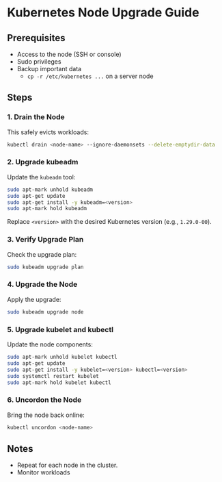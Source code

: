 # Kubernetes Node Upgrade Guide

## Prerequisites

- Access to the node (SSH or console)
- Sudo privileges
- Backup important data
  - `cp -r /etc/kubernetes ...` on a server node

## Steps

### 1. Drain the Node

This safely evicts workloads:

```sh
kubectl drain <node-name> --ignore-daemonsets --delete-emptydir-data
```

### 2. Upgrade kubeadm

Update the `kubeadm` tool:

```sh
sudo apt-mark unhold kubeadm
sudo apt-get update
sudo apt-get install -y kubeadm=<version>
sudo apt-mark hold kubeadm
```
Replace `<version>` with the desired Kubernetes version (e.g., `1.29.0-00`).

### 3. Verify Upgrade Plan

Check the upgrade plan:

```sh
sudo kubeadm upgrade plan
```

### 4. Upgrade the Node

Apply the upgrade:

```sh
sudo kubeadm upgrade node
```

### 5. Upgrade kubelet and kubectl

Update the node components:

```sh
sudo apt-mark unhold kubelet kubectl
sudo apt-get update
sudo apt-get install -y kubelet=<version> kubectl=<version>
sudo systemctl restart kubelet
sudo apt-mark hold kubelet kubectl
```

### 6. Uncordon the Node

Bring the node back online:

```sh
kubectl uncordon <node-name>
```

## Notes

- Repeat for each node in the cluster.
- Monitor workloads